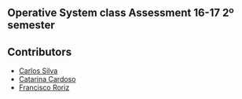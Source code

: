 ## Operative System class Assessment 16-17 2º semester

## Contributors

* [Carlos Silva](https://github.com/CarSilva)
* [Catarina Cardoso](https://github.com/catarinacardoso96)
* [Francisco Roriz](https://github.com/franciscororiz)
